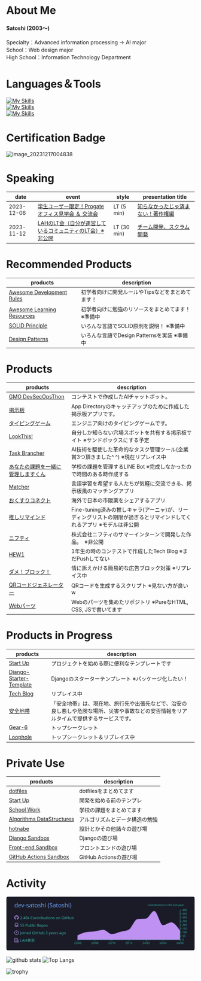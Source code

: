 # About Me

#### Satoshi (2003〜)

Specialty：Advanced information processing → AI major<br>
School：Web design major<br>
High School：Information Technology Department

<!--
<a href="https://twitter.com/DevSat0shi/"><img src="https://img.shields.io/badge/Twitter--_.svg?style=social&logo=twitter"></a>
<a href="https://www.linkedin.com/in/satoshi-nosaka-2181b7293/"><img src="https://img.shields.io/badge/LinkedIn--_.svg?style=social&logo=linkedin"></a>
-->

<!--
![](https://komarev.com/ghpvc/?username=your-github-dev-satoshi&style=flat)
-->

<!--
[![My Qiita posts](https://qiita-badge.apiapi.app/s/dev-satoshi/posts.svg)](http://qiita.com/dev-satoshi)
[![My Qiita contributions](https://qiita-badge.apiapi.app/s/dev-satoshi/contributions.svg)](http://qiita.com/dev-satoshi)
[![My Qiita followers](https://qiita-badge.apiapi.app/s/dev-satoshi/followers.svg)](http://qiita.com/dev-satoshi)
-->

<!--
<p>
  <a href="https://github.com/dev-satoshi">
    <img height="20" src="https://img.shields.io/github/followers/dev-satoshi?label=follow&logo=github&style=flat" />
  </a>
</p>
-->

<!--
#### Connect with me
<p>
  <a href="https://twitter.com/devsatoshimain" target="blank"><img align="center" src="https://raw.githubusercontent.com/rahuldkjain/github-profile-readme-generator/master/src/images/icons/Social/twitter.svg" alt="devsatoshimain" height="30" width="40" /></a>
</p>
-->

<!--
# Community
HAL東京限定のコミュニティ運営してます！<br>
https://discord.com/channels/1082025141774589952/1101669015337848933
-->


# Languages＆Tools
[![My Skills](https://skillicons.dev/icons?i=html,css,sass,js,ts,python,react,nextjs,django,flask,tailwind,bootstrap)](https://skillicons.dev)<br>
[![My Skills](https://skillicons.dev/icons?i=aws,heroku,docker,linux,postgres,mysql,redis,sqlite,nginx)](https://skillicons.dev)<br>
[![My Skills](https://skillicons.dev/icons?i=ai,ps,figma,vscode,vim,git,github,postman,raspberrypi)](https://skillicons.dev)


# Certification Badge
<img width="75" height="75" alt="image_20231217004838" src="https://github.com/dev-satoshi/dev-satoshi/assets/102169197/831e5ca0-ed56-4bfc-91e0-5dad21fc3a2f">


# Speaking
| date | event | style | presentation title |
| --- | --- | --- | --- |
| 2023-12-06 | [学生ユーザー限定！Progateオフィス見学会 ＆ 交流会](https://progate.connpass.com/event/303584) | LT (5 min) | [知らなかったじゃ済まない！著作権編]() |
| 2023-11-12 | [LAHのLT会（自分が運営しているコミュニティのLT会）※非公開](//https://00m.in/yJrxj) | LT (30 min) | [チーム開発、スクラム開発]() |


# Recommended Products
| products | description |
| --- | --- |
| [Awesome Development Rules](https://github.com/dev-satoshi/awesome-development-rules) | 初学者向けに開発ルールやTipsなどをまとめてます！ |
| [Awesome Learning Resources](https://github.com/dev-satoshi/awesome-learning-resources) | 初学者向けに勉強のリソースをまとめてます！ ※準備中 |
| [SOLID Principle](https://github.com/dev-satoshi/SOLID-Principle) | いろんな言語でSOLID原則を説明！ ※準備中 |
| [Design Patterns](https://github.com/dev-satoshi/Design-Patterns) | いろんな言語でDesign Patternsを実装 ※準備中 |


# Products
| products | description |
| --- | --- |
| [GMO DevSecOpsThon](https://github.com/dev-satoshi/DevSecOpsThon-2024) | コンテストで作成したAIチャットボット。 |
| [掲示板](https://github.com/dev-satoshi/nextjs-bbs-practice) | App Directoryのキャッチアップのために作成した掲示板アプリです。 |
| [タイピングゲーム](https://github.com/dev-satoshi/geekcamp2023-tokyo-caravan) | エンジニア向けのタイピングゲームです。 |
| [LookThis!](https://github.com/dev-satoshi/supporters-hackathon_2023_vol12) | 自分しか知らない穴場スポットを共有する掲示板サイト ※サンドボックスにする予定 |
| [Task Brancher]() | AI技術を駆使した革命的なタスク管理ツール(企業賞3つ頂きました^ ^) ※現在リプレイス中|
| [あなたの課題を一緒に管理しますくん]() | 学校の課題を管理するLINE Bot ※完成しなかったので時間のある時作成する |
| [Matcher](https://github.com/dev-satoshi/supporters-hackathon_2023_vol10/tree/develop) | 言語学習を希望する人たちが気軽に交流できる、掲示板風のマッチングアプリ |
| [おくすりコネクト](https://protopedia.net/prototype/4673) | 海外で日本の市販薬をシェアするアプリ |
| [推しリマインド](https://github.com/dev-satoshi/supporters-hackathon_2023_vol9) | Fine-tuning済みの推しキャラ(アーニャ)が、リーディングリストの期限が過ぎるとリマインドしてくれるアプリ ※モデルは非公開 |
| [ニフティ](https://github.com/inakam/nifty-intern-2023-02-service-team-7) | 株式会社ニフティのサマーインターンで開発した作品。　※非公開 |
| [HEW1](https://github.com/dev-satoshi/HEW1) | 1年生の時のコンテストで作成したTech Blog ※まだPushしてない |
| [ダメ！ブロック！]() | 情に訴えかける簡易的な広告ブロック対策 ※リプレイス中 |
| [QRコードジェネレーター](https://github.com/dev-satoshi/create-qrcode) | QRコードを生成するスクリプト ※見ない方が良いw |
| [Webパーツ](https://github.com/dev-satoshi/Web-Parts) | Webのパーツを集めたリポジトリ ※PureなHTML, CSS, JSで書いてます |

# Products in Progress
| products | description |
| --- | --- |
| [Start Up](https://github.com/dev-satoshi/Start-Up) | プロジェクトを始める際に便利なテンプレートです |
| [Django-Starter-Template](https://github.com/dev-satoshi/Django-Starter-Template) | Djangoのスターターテンプレート ※パッケージ化したい！ |
| [Tech Blog](https://github.com/dev-satoshi/Tech-Blog) | リプレイス中 |
| [安全地帯](https://github.com/dev-satoshi/safety-zone) | 「安全地帯」は、現在地、旅行先や出張先などで、治安の良し悪しや危険な場所、災害や事故などの安否情報をリアルタイムで提供するサービスです。 |
| [Gear-6](https://github.com/dev-satoshi/Gear-6) | トップシークレット |
| [Loophole](https://github.com/orgs/https-github-com-lah/teams/top-secret-mission/repositories) | トップシークレット＆リプレイス中 |

# Private Use
| products | description |
| --- | --- |
| [dotfiles](https://github.com/dev-satoshi/dotfiles) | dotfilesをまとめてます |
| [Start Up](https://github.com/dev-satoshi/Start-Up) | 開発を始める前のテンプレ |
| [School Work](https://github.com/dev-satoshi/schoolwork) | 学校の課題をまとめてます |
| [Algorithms DataStructures](https://github.com/dev-satoshi/Algorithms-DataStructures) | アルゴリズムとデータ構造の勉強 |
| [hotnabe](https://github.com/dev-satoshi/hotnabe) | 設計とかその他諸々の遊び場 |
| [Django Sandbox](https://github.com/dev-satoshi/Django-Sandbox) | Djangoの遊び場 |
| [Front-end Sandbox](https://github.com/dev-satoshi/Front-end-Sandbox) | フロントエンドの遊び場 |
| [GitHub Actions Sandbox](https://github.com/dev-satoshi/github-actions-sandbox) | GitHub Actionsの遊び場 |


# Activity
![](https://raw.githubusercontent.com/dev-satoshi/dev-satoshi/main/profile-summary-card-output/tokyonight/0-profile-details.svg)

<p align="">
  <img alt="github stats" height="180px" src="https://github-readme-stats.vercel.app/api?username=dev-satoshi&count_private=true&include_all_commits&show_icons=true&theme=tokyonight&hide_border=true" />
  <img alt="Top Langs" height="180px" src="https://github-readme-stats.vercel.app/api/top-langs/?username=dev-satoshi&hide=html,css,scss,mdx,mako&langs_count=10&layout=compact&show_icons=true&theme=tokyonight&hide_border=true" />
</p>

<img alt="trophy" height="180px" src="https://github-profile-trophy.vercel.app/?username=dev-satoshi&theme=tokyonight&column=8)](https://github.com/ryo-ma/github-profile-trophy&no-frame=true" />
